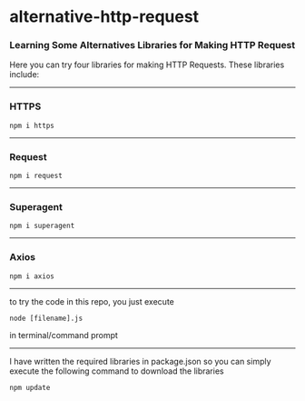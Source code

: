 # alternative-http-request
### Learning Some Alternatives Libraries for Making HTTP Request


Here you can try four libraries for making HTTP Requests. These libraries include:
***
### HTTPS

```
npm i https
```
***
### Request
```
npm i request
```
***
### Superagent
```
npm i superagent
```
***
### Axios
```
npm i axios
```
***
to try the code in this repo, you just execute

```
node [filename].js
```

in terminal/command prompt

***

I have written the required libraries in package.json so you can simply execute the following command to download the libraries

```
npm update
```

